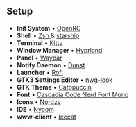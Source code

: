 ## Setup
* **Init System** • [OpenRC ](https://gpo.zugaina.org/sys-apps/openrc)
* **Shell** • [Zsh ](https://www.zsh.org) & [starship](https://github.com/starship/starship) 
* **Terminal** • [Kitty ](https://sw.kovidgoyal.net/kitty/) 
* **Window Manager** • [Hyprland ](https://gpo.zugaina.org/gui-wm/hyprland) 
* **Panel** • [Waybar ](https://packages.gentoo.org/packages/gui-apps/waybar) 
* **Notify Daemon** • [Dunst ](https://packages.gentoo.org/packages/x11-misc/dunst) 
* **Launcher** • [Rofi ](https://github.com/davatorium/rofi) 
* **GTK3 Settings Editor** • [nwg-look ](https://github.com/nwg-piotr/nwg-look)
* **GTK Theme** • [Catppuccin ](https://github.com/catppuccin/gtk)
* **Font** • [Cascadia Code Nerd Font Mono ](https://github.com/ryanoasis/nerd-fonts/releases)
* **Icons** • [Nordzy ](https://gpo.zugaina.org/x11-themes/nordzy-icon/USE)
* **IDE** • [Nyoom ](https://github.com/nyoom-engineering/nyoom.nvim)
* **www-client** • [Icecat ](https://git.savannah.gnu.org/cgit/gnuzilla.git)
